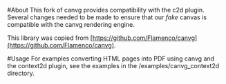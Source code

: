 #About
This fork of canvg provides compatibility with the c2d plugin.
Several changes needed to be made to ensure that our _fake_ 
canvas is compatible with the canvg rendering engine.

This library was copied from [https://github.com/Flamenco/canvg](https://github.com/Flamenco/canvg).

#Usage
For examples converting HTML pages into PDF using canvg and the context2d plugin,
see the examples in the /examples/canvg_context2d directory.